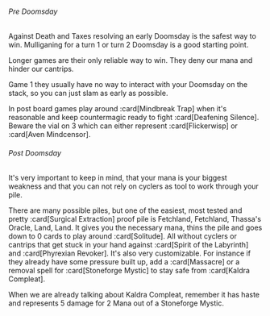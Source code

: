 ###### Pre Doomsday

Against Death and Taxes resolving an early Doomsday is the safest way to win.
Mulliganing for a turn 1 or turn 2 Doomsday is a good starting point.

Longer games are their only reliable way to win. They deny our mana and hinder
our cantrips.

Game 1 they usually have no way to interact with your Doomsday on the stack, so
you can just slam as early as possible.

In post board games play around :card[Mindbreak Trap] when it's reasonable and
keep countermagic ready to fight :card[Deafening Silence]. Beware the vial on 3
which can either represent :card[Flickerwisp] or :card[Aven Mindcensor].

###### Post Doomsday

It's very important to keep in mind, that your mana is your biggest weakness and
that you can not rely on cyclers as tool to work through your pile.

There are many possible piles, but one of the easiest, most tested and pretty
:card[Surgical Extraction] proof pile is Fetchland, Fetchland, Thassa's Oracle,
Land, Land. It gives you the necessary mana, thins the pile and goes down to 0
cards to play around :card[Solitude]. All without cyclers or cantrips that get
stuck in your hand against :card[Spirit of the Labyrinth] and :card[Phyrexian
Revoker]. It's also very customizable. For instance if they already have some
pressure built up, add a :card[Massacre] or a removal spell for :card[Stoneforge
Mystic] to stay safe from :card[Kaldra Compleat].

When we are already talking about Kaldra Compleat, remember it has haste and
represents 5 damage for 2 Mana out of a Stoneforge Mystic.
